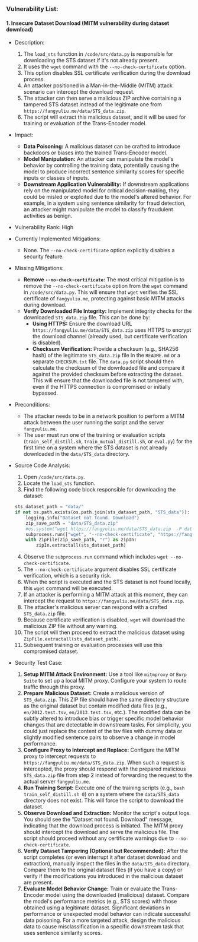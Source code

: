 ### Vulnerability List:

#### 1. Insecure Dataset Download (MITM vulnerability during dataset download)

* Description:
    1. The `load_sts` function in `/code/src/data.py` is responsible for downloading the STS dataset if it's not already present.
    2. It uses the `wget` command with the `--no-check-certificate` option.
    3. This option disables SSL certificate verification during the download process.
    4. An attacker positioned in a Man-in-the-Middle (MITM) attack scenario can intercept the download request.
    5. The attacker can then serve a malicious ZIP archive containing a tampered STS dataset instead of the legitimate one from `https://fangyuliu.me/data/STS_data.zip`.
    6. The script will extract this malicious dataset, and it will be used for training or evaluation of the Trans-Encoder model.

* Impact:
    - **Data Poisoning:** A malicious dataset can be crafted to introduce backdoors or biases into the trained Trans-Encoder model.
    - **Model Manipulation:** An attacker can manipulate the model's behavior by controlling the training data, potentially causing the model to produce incorrect sentence similarity scores for specific inputs or classes of inputs.
    - **Downstream Application Vulnerability:** If downstream applications rely on the manipulated model for critical decision-making, they could be misled or exploited due to the model's altered behavior. For example, in a system using sentence similarity for fraud detection, an attacker might manipulate the model to classify fraudulent activities as benign.

* Vulnerability Rank: High

* Currently Implemented Mitigations:
    - None. The `--no-check-certificate` option explicitly disables a security feature.

* Missing Mitigations:
    - **Remove `--no-check-certificate`:** The most critical mitigation is to remove the `--no-check-certificate` option from the `wget` command in `/code/src/data.py`. This will ensure that `wget` verifies the SSL certificate of `fangyuliu.me`, protecting against basic MITM attacks during download.
    - **Verify Downloaded File Integrity:** Implement integrity checks for the downloaded `STS_data.zip` file. This can be done by:
        - **Using HTTPS:** Ensure the download URL `https://fangyuliu.me/data/STS_data.zip` uses HTTPS to encrypt the download channel (already used, but certificate verification is disabled).
        - **Checksum Verification:** Provide a checksum (e.g., SHA256 hash) of the legitimate `STS_data.zip` file in the `README.md` or a separate `CHECKSUM.txt` file. The `data.py` script should then calculate the checksum of the downloaded file and compare it against the provided checksum before extracting the dataset. This will ensure that the downloaded file is not tampered with, even if the HTTPS connection is compromised or initially bypassed.

* Preconditions:
    - The attacker needs to be in a network position to perform a MITM attack between the user running the script and the server `fangyuliu.me`.
    - The user must run one of the training or evaluation scripts (`train_self_distill.sh`, `train_mutual_distill.sh`, or `eval.py`) for the first time on a system where the STS dataset is not already downloaded in the `data/STS_data` directory.

* Source Code Analysis:
    1. Open `/code/src/data.py`.
    2. Locate the `load_sts` function.
    3. Find the following code block responsible for downloading the dataset:
    ```python
    sts_dataset_path = "data/"
    if not os.path.exists(os.path.join(sts_dataset_path, "STS_data")):
        logging.info("Dataset not found. Download")
        zip_save_path = "data/STS_data.zip"
        #os.system("wget https://fangyuliu.me/data/STS_data.zip  -P data/")
        subprocess.run(["wget", "--no-check-certificate", "https://fangyuliu.me/data/STS_data.zip", "-P", "data/"])
        with ZipFile(zip_save_path, "r") as zipIn:
            zipIn.extractall(sts_dataset_path)
    ```
    4. Observe the `subprocess.run` command which includes `wget --no-check-certificate`.
    5. The `--no-check-certificate` argument disables SSL certificate verification, which is a security risk.
    6. When the script is executed and the STS dataset is not found locally, this `wget` command will be executed.
    7. If an attacker is performing a MITM attack at this moment, they can intercept the request to `https://fangyuliu.me/data/STS_data.zip`.
    8. The attacker's malicious server can respond with a crafted `STS_data.zip` file.
    9. Because certificate verification is disabled, `wget` will download the malicious ZIP file without any warning.
    10. The script will then proceed to extract the malicious dataset using `ZipFile.extractall(sts_dataset_path)`.
    11. Subsequent training or evaluation processes will use this compromised dataset.

* Security Test Case:
    1. **Setup MITM Attack Environment:** Use a tool like `mitmproxy` or `Burp Suite` to set up a local MITM proxy. Configure your system to route traffic through this proxy.
    2. **Prepare Malicious Dataset:** Create a malicious version of `STS_data.zip`. This ZIP file should have the same directory structure as the original dataset but contain modified data files (e.g., `en/2012.test.tsv`, `en/2013.test.tsv`, etc.). The modified data can be subtly altered to introduce bias or trigger specific model behavior changes that are detectable in downstream tasks. For simplicity, you could just replace the content of the tsv files with dummy data or slightly modified sentence pairs to observe a change in model performance.
    3. **Configure Proxy to Intercept and Replace:** Configure the MITM proxy to intercept requests to `https://fangyuliu.me/data/STS_data.zip`. When such a request is intercepted, the proxy should respond with the prepared malicious `STS_data.zip` file from step 2 instead of forwarding the request to the actual server `fangyuliu.me`.
    4. **Run Training Script:** Execute one of the training scripts (e.g., `bash train_self_distill.sh 0`) on a system where the `data/STS_data` directory does not exist. This will force the script to download the dataset.
    5. **Observe Download and Extraction:** Monitor the script's output logs. You should see the "Dataset not found. Download" message, indicating that the download process is initiated. The MITM proxy should intercept the download and serve the malicious file. The script should proceed without any certificate warnings due to `--no-check-certificate`.
    6. **Verify Dataset Tampering (Optional but Recommended):** After the script completes (or even interrupt it after dataset download and extraction), manually inspect the files in the `data/STS_data` directory. Compare them to the original dataset files (if you have a copy) or verify if the modifications you introduced in the malicious dataset are present.
    7. **Evaluate Model Behavior Change:** Train or evaluate the Trans-Encoder model using the downloaded (malicious) dataset. Compare the model's performance metrics (e.g., STS scores) with those obtained using a legitimate dataset. Significant deviations in performance or unexpected model behavior can indicate successful data poisoning. For a more targeted attack, design the malicious data to cause misclassification in a specific downstream task that uses sentence similarity scores.